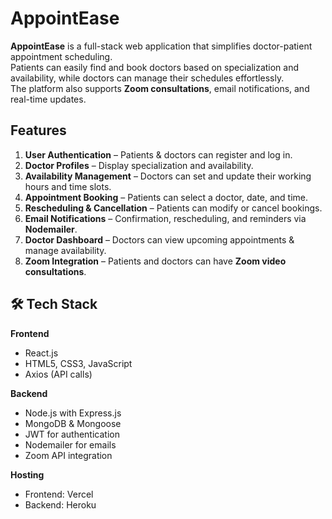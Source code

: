 # AppointEase

**AppointEase** is a full-stack web application that simplifies doctor-patient appointment scheduling.  
Patients can easily find and book doctors based on specialization and availability, while doctors can manage their schedules effortlessly.  
The platform also supports **Zoom consultations**, email notifications, and real-time updates.

## Features

1. **User Authentication** – Patients & doctors can register and log in.
2. **Doctor Profiles** – Display specialization and availability.
3. **Availability Management** – Doctors can set and update their working hours and time slots.
4. **Appointment Booking** – Patients can select a doctor, date, and time.
5. **Rescheduling & Cancellation** – Patients can modify or cancel bookings.
6. **Email Notifications** – Confirmation, rescheduling, and reminders via **Nodemailer**.
7. **Doctor Dashboard** – Doctors can view upcoming appointments & manage availability.
8. **Zoom Integration** – Patients and doctors can have **Zoom video consultations**.


## 🛠 Tech Stack

**Frontend**
- React.js
- HTML5, CSS3, JavaScript
- Axios (API calls)

**Backend**
- Node.js with Express.js
- MongoDB & Mongoose
- JWT for authentication
- Nodemailer for emails
- Zoom API integration

**Hosting**
- Frontend: Vercel
- Backend: Heroku

